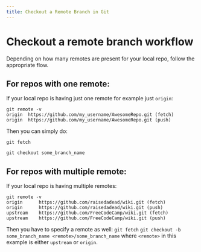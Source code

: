```yaml
---
title: Checkout a Remote Branch in Git
---
```

# Checkout a remote branch workflow

Depending on how many remotes are present for your local repo, follow the appropriate flow.

## For repos with one remote:

If your local repo is having just one remote for example just `origin`:

```shell
git remote -v
origin  https://github.com/my_username/AwesomeRepo.git (fetch)
origin  https://github.com/my_username/AwesomeRepo.git (push)
```

Then you can simply do:

`git fetch`

`git checkout some_branch_name`

## For repos with multiple remote:

If your local repo is having multiple remotes:

```shell
git remote -v
origin      https://github.com/raisedadead/wiki.git (fetch)
origin      https://github.com/raisedadead/wiki.git (push)
upstream    https://github.com/FreeCodeCamp/wiki.git (fetch)
upstream    https://github.com/FreeCodeCamp/wiki.git (push)
```

Then you have to specify a remote as well:
`git fetch`
`git checkout -b some_branch_name <remote>/some_branch_name`
where `<remote>` in this example is either `upstream` or `origin`.

